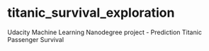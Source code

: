 # titanic_survival_exploration
Udacity Machine Learning Nanodegree project - Prediction Titanic Passenger Survival

